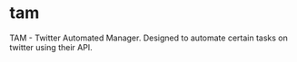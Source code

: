 # tam
TAM - Twitter Automated Manager.  Designed to automate certain tasks on twitter using their API.
